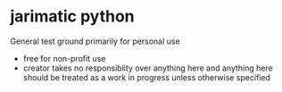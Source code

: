 # jarimatic python

General test ground primarily for personal use

- free for non-profit use
- creator takes no responsiblity over anything here and anything here should be treated as a work in progress unless otherwise specified
